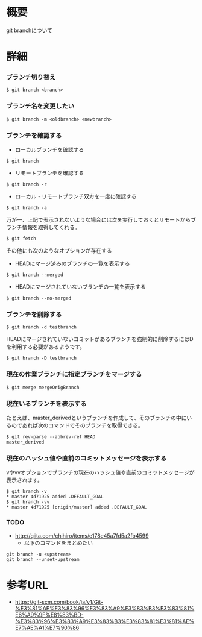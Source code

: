 # 概要
git branchについて

# 詳細

### ブランチ切り替え
```
$ git branch <branch>
```

### ブランチ名を変更したい
```
$ git branch -m <oldbranch> <newbranch>
```

### ブランチを確認する
- ローカルブランチを確認する
```
$ git branch
```
- リモートブランチを確認する
```
$ git branch -r
```
- ローカル・リモートブランチ双方を一度に確認する
```
$ git branch -a
```

万が一、上記で表示されないような場合には次を実行しておくとリモートからブランチ情報を取得してくれる。
```
$ git fetch
```

その他にも次のようなオプションが存在する
- HEADにマージ済みのブランチの一覧を表示する
```
$ git branch --merged
```
- HEADにマージされていないブランチの一覧を表示する
```
$ git branch --no-merged
```

### ブランチを削除する
```
$ git branch -d testbranch
```

HEADにマージされていないコミットがあるブランチを強制的に削除するにはDを利用する必要があるようです。
```
$ git branch -D testbranch
```

### 現在の作業ブランチに指定ブランチをマージする
```
$ git merge mergeOrigBranch
```

### 現在いるブランチを表示する
たとえば、master_derivedというブランチを作成して、そのブランチの中にいるのであれば次のコマンドでそのブランチを取得できる。
```
$ git rev-parse --abbrev-ref HEAD
master_derived
```

### 現在のハッシュ値や直前のコミットメッセージを表示する
vやvvオプションでブランチの現在のハッシュ値や直前のコミットメッセージが表示されます。
```
$ git branch -v
* master 4d71925 added .DEFAULT_GOAL
$ git branch -vv
* master 4d71925 [origin/master] added .DEFAULT_GOAL
```

### TODO
- http://qiita.com/chihiro/items/e178e45a7fd5a2fb4599
  - 以下のコマンドをまとめたい
```
git branch -u <upstream>
git branch --unset-upstream
```

# 参考URL
- https://git-scm.com/book/ja/v1/Git-%E3%81%AE%E3%83%96%E3%83%A9%E3%83%B3%E3%83%81%E6%A9%9F%E8%83%BD-%E3%83%96%E3%83%A9%E3%83%B3%E3%83%81%E3%81%AE%E7%AE%A1%E7%90%86
